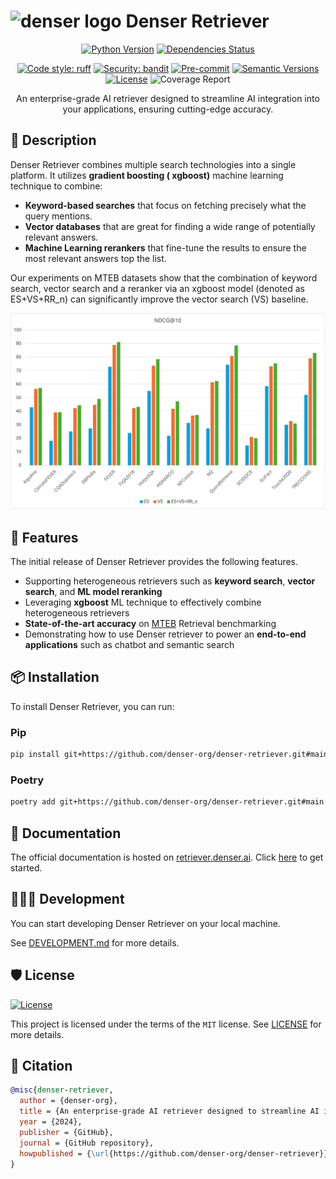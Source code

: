 # <img src="assets/images/logo.png" alt="denser logo" width="40"/> Denser Retriever

<div align="center">

<!-- [![Build status](https://github.com/denser-org/denser-retriever/workflows/build/badge.svg?branch=main&event=push)](https://github.com/denser-org/denser-retriever/actions?query=workflow%3Abuild) -->

[![Python Version](https://img.shields.io/pypi/pyversions/denser-retriever.svg)](https://pypi.org/project/denser-retriever/)
[![Dependencies Status](https://img.shields.io/badge/dependencies-up%20to%20date-brightgreen.svg)](https://github.com/denser-org/denser-retriever/pulls?utf8=%E2%9C%93&q=is%3Apr%20author%3Aapp%2Fdependabot)

[![Code style: ruff](https://img.shields.io/badge/code%20style-black-000000.svg)](https://github.com/astral-sh/ruff)
[![Security: bandit](https://img.shields.io/badge/security-bandit-green.svg)](https://github.com/PyCQA/bandit)
[![Pre-commit](https://img.shields.io/badge/pre--commit-enabled-brightgreen?logo=pre-commit&logoColor=white)](https://github.com/denser-org/denser-retriever/blob/main/.pre-commit-config.yaml)
[![Semantic Versions](https://img.shields.io/badge/%20%20%F0%9F%93%A6%F0%9F%9A%80-semantic--versions-e10079.svg)](https://github.com/denser-org/denser-retriever/releases)
[![License](https://img.shields.io/github/license/denser-org/denser-retriever)](https://github.com/denser-org/denser-retriever/blob/main/LICENSE)
![Coverage Report](assets/images/coverage.svg)

An enterprise-grade AI retriever designed to streamline AI integration into your applications, ensuring cutting-edge accuracy.

</div>

## 📝 Description

Denser Retriever combines multiple search technologies into a single platform. It utilizes **gradient boosting (
xgboost)** machine learning technique to combine:

- **Keyword-based searches** that focus on fetching precisely what the query mentions.
- **Vector databases** that are great for finding a wide range of potentially relevant answers.
- **Machine Learning rerankers** that fine-tune the results to ensure the most relevant answers top the list.

Our experiments on MTEB datasets show that the combination of keyword search, vector search and a reranker via an xgboost model (denoted as ES+VS+RR_n) can significantly improve the vector search (VS) baseline.

![mteb_ndcg_plot](mteb_ndcg_plot.png)


## 🚀 Features

The initial release of Denser Retriever provides the following features.

- Supporting heterogeneous retrievers such as **keyword search**, **vector search**, and **ML model reranking**
- Leveraging **xgboost** ML technique to effectively combine heterogeneous retrievers
- **State-of-the-art accuracy** on [MTEB](https://github.com/embeddings-benchmark/mteb) Retrieval benchmarking
- Demonstrating how to use Denser retriever to power an **end-to-end applications** such as chatbot and semantic search

## 📦 Installation

To install Denser Retriever, you can run:

### Pip

```bash
pip install git+https://github.com/denser-org/denser-retriever.git#main
```

### Poetry

```bash
poetry add git+https://github.com/denser-org/denser-retriever.git#main
```

## 📃 Documentation

The official documentation is hosted on [retriever.denser.ai](https://retriever.denser.ai).
Click [here](https://retriever.denser.ai/docs/quick-start) to get started.

## 👨🏼‍💻 Development

You can start developing Denser Retriever on your local machine.

See [DEVELOPMENT.md](DEVELOPMENT.md) for more details.

## 🛡 License

[![License](https://img.shields.io/github/license/denser-org/denser-retriever)](https://github.com/denser-org/denser-retriever/blob/main/LICENSE)

This project is licensed under the terms of the `MIT` license.
See [LICENSE](https://github.com/denser-org/denser-retriever/blob/main/LICENSE) for more details.

## 📃 Citation

```bibtex
@misc{denser-retriever,
  author = {denser-org},
  title = {An enterprise-grade AI retriever designed to streamline AI integration into your applications, ensuring cutting-edge accuracy.},
  year = {2024},
  publisher = {GitHub},
  journal = {GitHub repository},
  howpublished = {\url{https://github.com/denser-org/denser-retriever}}
}
```
